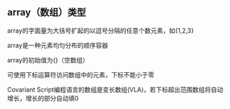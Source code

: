 ## array（数组）类型

array的字面量为大括号扩起的以逗号分隔的任意个数元素，如{1,2,3}

array是一种元素均匀分布的顺序容器

array的初始值为{}（空数组）

可使用下标运算符访问数组中的元素，下标不能小于零

Covariant Script编程语言的数组是变长数组\(VLA\)，若下标超出范围数组将自动增长，增长的部分自动填0